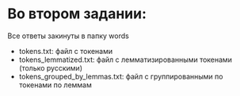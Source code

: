 # Во втором задании:

Все ответы закинуты в папку words
- tokens.txt: файл с токенами
- tokens_lemmatized.txt: файл с лемматизированными токенами (только русскими)
- tokens_grouped_by_lemmas.txt: файл с группированными по токенами по леммам